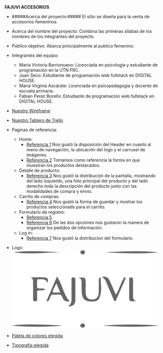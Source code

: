 **FAJUVI ACCESORIOS**

- #####Acerca del proyecto:#####
  El sitio se diseña para la venta de accesorios femeninos.

- Acerca del nombre del proyecto: Combina las primeras sílabas de los nombres de los integrantes del proyecto.

- Público objetivo: Abarca principalmente al publico femenino.

- Integrantes del equipo:

  - Maria Victoria Barrionuevo: Licenciada en psicología y estudiante de programación en la UTN FRC.
  - Juan Seco: Estudiante de programación web fullstack en DIGITAL HOUSE.
  - Maria Virginia Ascárate: Licenciada en psicopedagogía y docente de escuela primaria.
  - Fabian Perez Borello: Estudiante de programación web fullstack en DIGITAL HOUSE.

- [Nuestro Wireframe](https://www.figma.com/file/HpNkYkdznfn3IRT31SZdSh/FAJUVI---Grupo-05?node-id=0%3A1)

- [Nuestro Tablero de Trello](https://trello.com/b/fQ6DKRLh/grupo05)

- Paginas de referencia:

  - Home:
    - [Referencia 1](https://www.apatheia.com.ar/) Nos gustó la disposición del Header en cuanto al menú de navegación, la ubicación del logo y el carrusel de imágenes.
    - [Referencia 2](https://topacia2.mitiendanube.com/) Tomamos como referencia la forma en que muestran los productos destacados.
  - Detalle de producto:
    - [Referencia 3](https://danvico.com/productos/plato-de-sitio-individual/?variant=310055488/) Nos gustó la distribución de la pantalla, mostrando del lado izquierdo, una foto principal del producto y del lado derecho toda la descripción del producto junto con las modalidades de compra y envío.
  - Carrito de compras:
    - [Referencia 4](https://www.mercadolibre.com.ar/gz/cart) Nos gustó la forma de guardar y mostrar los productos seleccionads para el carrito.
  - Formulario de registro:
    - [Referencia 5](https://doloresiguacel.com/account/register/)
    - [Referencia 6](https://www.zara.com/ar/es/signup/) De las dos opciones nos gustaron la manera de organizar los pedidos de información.
  - Log in:
    - [Referencia 7](https://store.steampowered.com/login/?redir=%3Fl%3Dspanish&redir_ssl=1&snr=1_4_4__global-header/) Nos gustó la distribucion del formulario.

- Logo:
  ![FAJUVI Logo](/Logo-Fajuvi.png)

- [Paleta de colores elegida](https://coolors.co/2a2c25-6d6f74-d6d6d6-71a2ae-83aeb8-9fbfc8)

- [Tipografía elegida](https://fonts.google.com/share?selection.family=Lato:ital,wght@0,300;0,400;0,700;1,100|Roboto:ital,wght@0,400;0,700;1,300)
